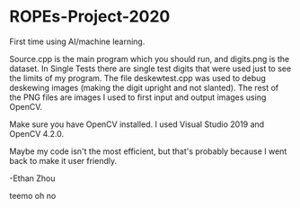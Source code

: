 # ROPEs-Project-2020
First time using AI/machine learning.

Source.cpp is the main program which you should run, and digits.png is the dataset. In Single Tests there are single test digits that were used just to see the limits of my program. The file deskewtest.cpp was used to debug deskewing images (making the digit upright and not slanted). The rest of the PNG files are images I used to first input and output images using OpenCV.

Make sure you have OpenCV installed. I used Visual Studio 2019 and OpenCV 4.2.0.

Maybe my code isn't the most efficient, but that's probably because I went back to make it user friendly.

-Ethan Zhou









teemo oh no
